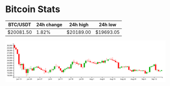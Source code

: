 # Bitcoin Stats

BTC/USDT|24h change|24h high|24h low|
|---|---|---|---|
|$20081.50|1.82%|$20189.00|$19693.05|

<img src="./chart.svg">
